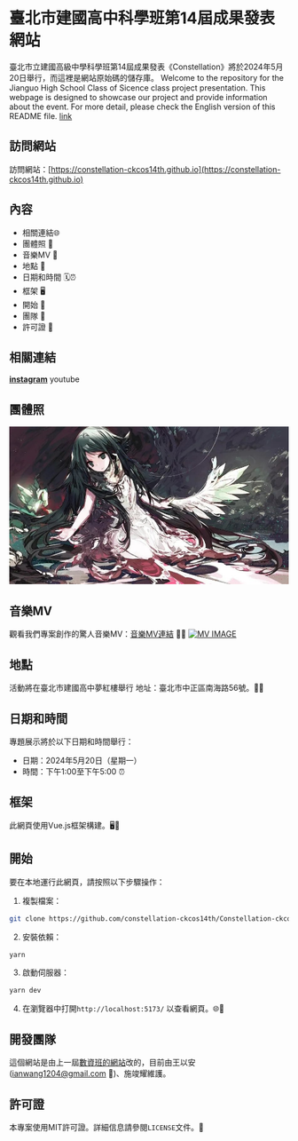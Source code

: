 # 臺北市建國高中科學班第14屆成果發表網站

臺北市立建國高級中學科學班第14屆成果發表《Constellation》將於2024年5月20日舉行，而這裡是網站原始碼的儲存庫。
Welcome to the repository for the Jianguo High School Class of Sicence class project presentation. This webpage is designed to showcase our project and provide information about the event. For more detail, please check the English version of this README file. [link](./README_EN.md)

## 訪問網站

訪問網站：[https://constellation-ckcos14th.github.io](https://constellation-ckcos14th.github.io) 

## 內容

- 相關連結🌐
- 團體照 📸
- 音樂MV 🎵
- 地點 📍
- 日期和時間 🗓️⏰
- 框架 🖥️
- 開始 🚀
- 團隊 👥
- 許可證 📃

## 相關連結

[__instagram__](https://www.instagram.com/ckcos14th.constellation/)  youtube

## 團體照

![groupPhoto](./public/groupPhoto.jpg)

## 音樂MV

觀看我們專案創作的驚人音樂MV：[音樂MV連結](https://youtu.be/4L9CUCTfsyQ) 🎵🎥
[![MV IMAGE](https://img.youtube.com/vi/4L9CUCTfsyQ/0.jpg)](https://www.youtube.com/watch?v=4L9CUCTfsyQ)

## 地點

活動將在臺北市建國高中夢紅樓舉行
地址：臺北市中正區南海路56號。🏫🌆

## 日期和時間

專題展示將於以下日期和時間舉行：
- 日期：2024年5月20日（星期一）
- 時間：下午1:00至下午5:00 ⏰

## 框架

此網頁使用Vue.js框架構建。🖥️🔧

## 開始

要在本地運行此網頁，請按照以下步驟操作：

1. 複製檔案：
```bash
git clone https://github.com/constellation-ckcos14th/Constellation-ckcos14th.github.io
```
2. 安裝依賴：
```bash
yarn
```
3. 啟動伺服器：
```bash
yarn dev
```
4. 在瀏覽器中打開`http://localhost:5173/` 以查看網頁。🌐👀

## 開發團隊

這個網站是由上一屆[數資班的網站](https://github.com/ckmsc39th/ckmsc39th.github.io)改的，目前由王以安([ianwang1204@gmail.com](mailto:ianwang1204@gmail.com) 📧)、施竣耀維護。

## 許可證

本專案使用MIT許可證。詳細信息請參閱`LICENSE`文件。📃